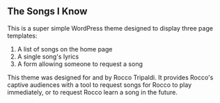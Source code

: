 ## The Songs I Know

This is a super simple WordPress theme designed to display three page templates:

1. A list of songs on the home page
1. A single song's lyrics
1. A form allowing someone to request a song

This theme was designed for and by Rocco Tripaldi. It provides Rocco's captive audiences with a tool to
request songs for Rocco to play immediately, or to request Rocco learn a song in the future.

